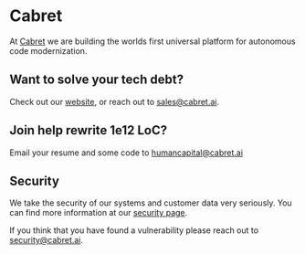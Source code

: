 # Cabret

At [Cabret](https://cabret.ai/) we are building the worlds first universal platform for autonomous code modernization.


## Want to solve your tech debt?
Check out our [website](https://cabret.ai/), or reach out to [sales@cabret.ai](mailto:sales@cabret.ai).



## Join help rewrite 1e12 LoC?
Email your resume and some code to [humancapital@cabret.ai](mailto:humancapital@cabret.ai)


## Security 
We take the security of our systems and customer data very seriously. You can find more information at our [security page](https://cabret.ai/security). 

If you think that you have found a vulnerability please reach out to [security@cabret.ai](mailto:security@cabret.ai).

